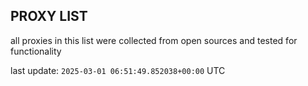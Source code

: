 ## PROXY LIST

all proxies in this list were collected from open sources and tested for functionality

last update: `2025-03-01 06:51:49.852038+00:00` UTC